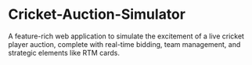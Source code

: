 # Cricket-Auction-Simulator
A feature-rich web application to simulate the excitement of a live cricket player auction, complete with real-time bidding, team management, and strategic elements like RTM cards.
